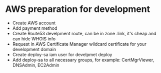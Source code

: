 # AWS preparation for development

- Create AWS account
- Add payment method
- Create Route53 develpment route, can be in zone .link, it's cheap and can hide WHOIS info
- Request in AWS Certificate Manager wildcard certificate for your development domain
- Create deploy-sa iam user for develpmet deploy
- Add deploy-sa to all necessary groups, for example: CertMgrViewer, DNSAdmin, EC2Admin
